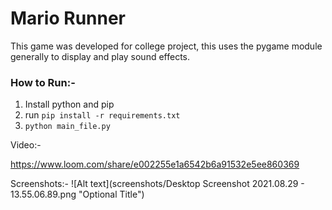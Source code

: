 # **Mario Runner**

This game was developed for college project, this uses the pygame module generally to display and play sound effects.

### How to Run:-

1. Install python and pip
2. run `pip install -r requirements.txt`
3. `python main_file.py`


Video:-

https://www.loom.com/share/e002255e1a6542b6a91532e5ee860369

Screenshots:-
![Alt text](screenshots/Desktop Screenshot 2021.08.29 - 13.55.06.89.png "Optional Title")

